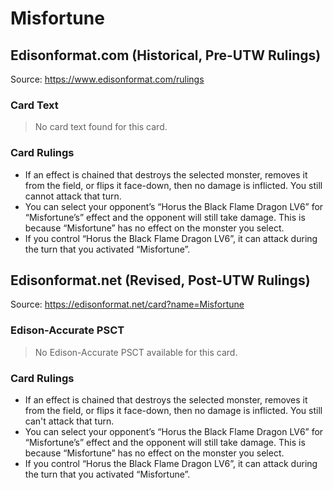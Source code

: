 # Misfortune

## Edisonformat.com (Historical, Pre-UTW Rulings)

Source: https://www.edisonformat.com/rulings

### Card Text

> No card text found for this card.

### Card Rulings

*   If an effect is chained that destroys the selected monster, removes it from the field, or flips it face-down, then no damage is inflicted. You still cannot attack that turn.
*   You can select your opponent’s “Horus the Black Flame Dragon LV6” for “Misfortune’s” effect and the opponent will still take damage. This is because “Misfortune” has no effect on the monster you select.
*   If you control “Horus the Black Flame Dragon LV6”, it can attack during the turn that you activated “Misfortune”.

## Edisonformat.net (Revised, Post-UTW Rulings)

Source: https://edisonformat.net/card?name=Misfortune

### Edison-Accurate PSCT

> No Edison-Accurate PSCT available for this card.

### Card Rulings

*   If an effect is chained that destroys the selected monster, removes it from the field, or flips it face-down, then no damage is inflicted. You still can't attack that turn.
*   You can select your opponent’s “Horus the Black Flame Dragon LV6” for “Misfortune’s” effect and the opponent will still take damage. This is because “Misfortune” has no effect on the monster you select.
*   If you control “Horus the Black Flame Dragon LV6”, it can attack during the turn that you activated “Misfortune”.
            